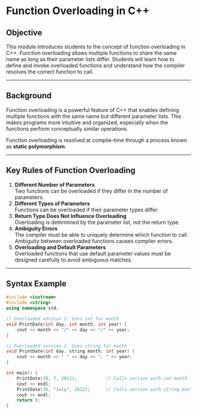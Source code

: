 # Function Overloading in C++

## Objective
This module introduces students to the concept of function overloading in C++. Function overloading allows multiple functions to share the same name as long as their parameter lists differ. Students will learn how to define and invoke overloaded functions and understand how the compiler resolves the correct function to call.

---

## Background

Function overloading is a powerful feature of C++ that enables defining multiple functions with the same name but different parameter lists. This makes programs more intuitive and organized, especially when the functions perform conceptually similar operations.

Function overloading is resolved at compile-time through a process known as **static polymorphism**.

---

## Key Rules of Function Overloading

1. **Different Number of Parameters**  
   Two functions can be overloaded if they differ in the number of parameters.
2. **Different Types of Parameters**  
   Functions can be overloaded if their parameter types differ.
3. **Return Type Does Not Influence Overloading**  
   Overloading is determined by the parameter list, not the return type.
4. **Ambiguity Errors**  
   The compiler must be able to uniquely determine which function to call. Ambiguity between overloaded functions causes compiler errors.
5. **Overloading and Default Parameters**  
   Overloaded functions that use default parameter values must be designed carefully to avoid ambiguous matches.

---

## Syntax Example

```cpp
#include <iostream>
#include <string>
using namespace std;

// Overloaded version 1: Uses int for month
void PrintDate(int day, int month, int year) {
    cout << month << "/" << day << "/" << year;
}

// Overloaded version 2: Uses string for month
void PrintDate(int day, string month, int year) {
    cout << month << " " << day << ", " << year;
}

int main() {
    PrintDate(30, 7, 2012);           // Calls version with int month
    cout << endl;
    PrintDate(30, "July", 2012);      // Calls version with string month
    cout << endl;
    return 0;
}
